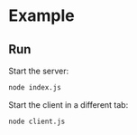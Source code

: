 # Example

## Run

Start the server:
```bash
node index.js
```

Start the client in a different tab:
```bash
node client.js
```
